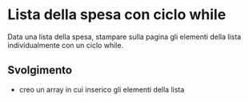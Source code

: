  Lista della spesa con ciclo while
===
Data una lista della spesa, stampare sulla pagina gli elementi della lista individualmente con un ciclo while.
## Svolgimento
- creo un array in cui inserico gli elementi della lista 

